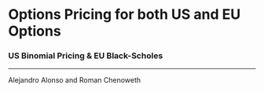 # Options Pricing for both US and EU Options

### US Binomial Pricing & EU Black-Scholes
---
Alejandro Alonso and Roman Chenoweth

